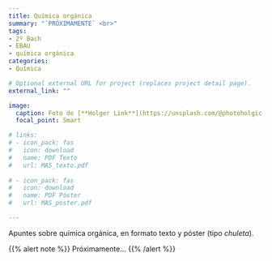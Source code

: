 ```yaml
---
title: Química orgánica
summary: "`PRÓXIMAMENTE` <br>"
tags:
- 2º Bach
- EBAU
- química orgánica
categories:
- Química

# Optional external URL for project (replaces project detail page).
external_link: ""

image:
  caption: Foto de [**Holger Link**](https://unsplash.com/@photoholgic) en [Unsplash](https://unsplash.com)
  focal_point: Smart

# links:
# - icon_pack: fas
#   icon: download
#   name: PDF Texto
#   url: MAS_texto.pdf
  
# - icon_pack: fas
#   icon: download
#   name: PDF Póster
#   url: MAS_poster.pdf

---
```


Apuntes sobre química orgánica, en formato texto y póster (tipo _chuleta_).

{{% alert note %}}
Próximamente...
{{% /alert %}}